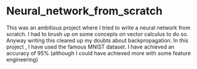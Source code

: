 # Neural_network_from_scratch
This was an ambitious project where I tried to write a neural network from scratch. I had to brush up on some concepts on vector calculus to do so. Anyway writing this cleared up my doubts about backpropagation. In this project , I have used the famous MNIST dataset. I have achieved an accuracy of 95% (although I could have achieved more with some feature engineering)
